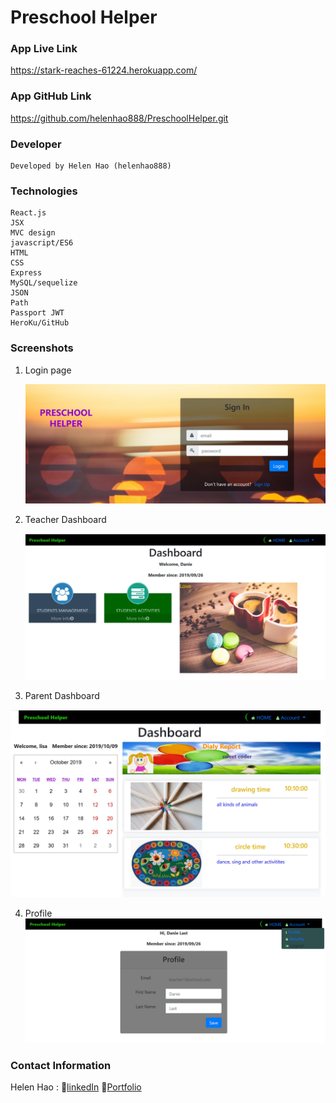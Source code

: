 # Preschool Helper


### App Live Link
https://stark-reaches-61224.herokuapp.com/

### App GitHub Link
https://github.com/helenhao888/PreschoolHelper.git

### Developer
    Developed by Helen Hao (helenhao888)
    
### Technologies
    
    React.js 
    JSX
    MVC design 
    javascript/ES6    
    HTML
    CSS   
    Express
    MySQL/sequelize
    JSON
    Path
    Passport JWT
    HeroKu/GitHub

### Screenshots
1. Login page  
   
   ![search book](client/public/image/preschool.jpg)
   
2. Teacher Dashboard
    
   ![dashboard](client/public/image/teacherdashboard.jpg)

3.  Parent Dashboard   
   
   ![p dashboard](client/public/image/parentdashboard.jpg)
   

4.   Profile
   ![profile](client/public/image/profile.jpg)



### Contact Information

   Helen Hao :
   :link:[linkedIn](https://www.linkedin.com/in/jinzhao-helen-hao-611b3752/) 
   :link:[Portfolio](https://helenhao888.github.io)       
